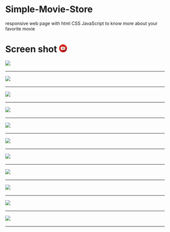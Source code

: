 # Simple-Movie-Store
responsive web page with html CSS JavaScript to know more about your favorite movie
 <h1>Screen shot <a href="https://www.youtube.com/watch?v=D0XIKKncnL8"><img height="25px" src="youtube.png"></a></h1>
<img src="Screenshot (367).png">
<hr style="height:2px;border-width:0;color:gray;background-color:gray;">
<img src="Screenshot (368).png">
<hr style="height:2px;border-width:0;color:gray;background-color:gray;">
<img src="Screenshot (369).png">
<hr style="height:2px;border-width:0;color:gray;background-color:gray;">
<img src="Screenshot (370).png">
<hr style="height:2px;border-width:0;color:gray;background-color:gray;">
<img src="Screenshot (371).png">
<hr style="height:2px;border-width:0;color:gray;background-color:gray;">
<img src="Screenshot (372).png">
<hr style="height:2px;border-width:0;color:gray;background-color:gray;">
<img src="Screenshot (373).png">
<hr style="height:2px;border-width:0;color:gray;background-color:gray;">
<img src="Screenshot (374).png">
<hr style="height:2px;border-width:0;color:gray;background-color:gray;">
<img src="Screenshot (375).png">
<hr style="height:2px;border-width:0;color:gray;background-color:gray;">
<img src="Screenshot (376).png">
<hr style="height:2px;border-width:0;color:gray;background-color:gray;">
<img src="Screenshot (377).png">
<hr style="height:2px;border-width:0;color:gray;background-color:gray;">
